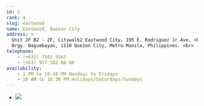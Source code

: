 ```yaml
---
id: 1
rank: 4
slug: eastwood
name: Eastwood, Quezon City
address: >
  Unit 2F B2 - 2F, Citywalk2 Eastwood City, 195 E. Rodriguez Jr Ave. <br>
  Brgy. Bagumbayan, 1110 Quezon City, Metro Manila, Philippines. <br>
telephone:
    - (+632) 7503 9163
    - (+63) 917 582 08 08
availability:
    - 1 PM to 10:30 PM Mondays to Fridays
    - 10 AM to 10:30 PM Holidays/Saturdays/Sundays
---
```

<div id="TA_socialButtonReviews71" class="social-media TA_socialButtonReviews">
  <ul id="icxi0ooFtBLn" class="TA_links lhj6es3">
    <li id="ThyOrBSeJ" class="dbS1Vpglv">
      <a target="_blank" href="http://www.tripadvisor.com.ph/Attraction_Review-g298574-d7142887-Reviews-Mystery_Manila-Quezon_City_Metro_Manila_Luzon.html"><img src="http://www.tripadvisor.com.ph/img/cdsi/img2/branding/socialWidget/20x28_green-21692-2.png"/></a>
    </li>
  </ul>
</div>
<script src="http://www.jscache.com/wejs?wtype=socialButtonReviews&amp;uniq=71&amp;locationId=7142887&amp;color=green&amp;size=rect&amp;lang=en_PH&amp;display_version=2"></script>